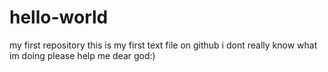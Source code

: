 # hello-world
my first repository
this is my first text file on github
i dont really know what im doing
please help me dear god:)
